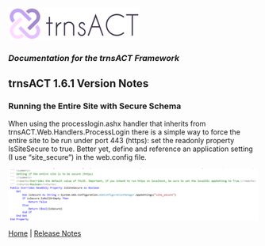 ![Logo](../img/logo_default.png)  

### *Documentation for the trnsACT Framework*

## trnsACT 1.6.1 Version Notes

### Running the Entire Site with Secure Schema

When using the processlogin.ashx handler that inherits from trnsACT.Web.Handlers.ProcessLogin there is a simple way to force the entire site to be run under port 443 (https): set the readonly property IsSiteSecure to true. Better yet, define and reference an application setting (I use “site_secure”) in the web.config file. 

 ![EmailTemplate](../img/site_secure.png)

[Home](../README.md) | [Release Notes](releasenotes.md)